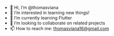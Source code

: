 - 👋 Hi, I’m @thomasviana
- 👀 I’m interested in learning new things!
- 🌱 I’m currently learning Flutter
- 💞️ I’m looking to collaborate on related projects
- 📫 How to reach me: thomasviana16@gmail.com

<!---
thomasviana/thomasviana is a ✨ special ✨ repository because its `README.md` (this file) appears on your GitHub profile.
You can click the Preview link to take a look at your changes.
--->
